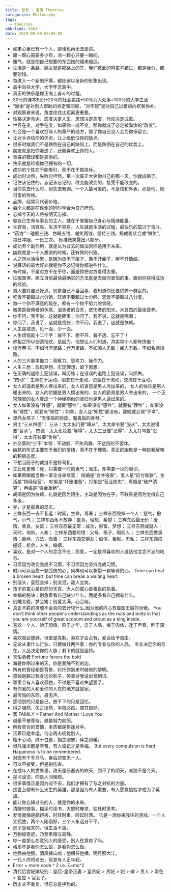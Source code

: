 ```yaml
---
title: 哲思 - 哲理 Theories
categories: Philosophy
tags:
  - Theories
abbrlink: 98b3
date: 2019-08-08 00:09:00
---
```


+ 如果心里已有一个人，那谁也再无法走进。
+ 暖一颗心需要多少年，凉一颗心只要一瞬间。
+ 赌气，就是把自己想要的东西推的越来越远。
+ 生活是一条路，朋友就是那路上的车，我们彼此的鸣笛与错过，都是缘分，都要珍惜。
+ 每进入一个新的环境，都应该以全新的形象出现。
+ 高中向往大学，大学怀念高中。
+ 真正的快乐是你正向上奋斗的过程。
+ 30％的课本知识+20％的社会实践+50％为人处事=100％的大学生活
+ “谢谢”是对别人帮助的肯定和回报，“对不起”是对自己过错的内疚和弥补。
+ 对观察者来说，角度往往比距离更重要。
+ 性格决定命运，态度决定人生，思想决定高度，行动决定成败。
+ 世界在变，对手在变，如果你一成不变，那你就成了必定被淘汰的“改变”。
+ 社会是一个喜欢打碎人的尊严的地方，除了你自己没人会为你保留它。
+ 让对手评估你的优点，让上级低估你的缺点。
+ 很多时候我们不是跌倒在自己的缺陷上，而是跌倒在自己的优势上。
+ 朋友就是把你看透了，还能喜欢上你的人。
+ 青春的错误都是美丽的。
+ 快乐就是珍视你已拥有的一切。
+ 成功的个性在于能吸引，而不在于能排斥。
+ 成功时淡然，失败时坦然。第一次真正大笑你自己的那一天，你就成熟了。
+ 记住该记住的，忘记该忘记的，改变能改变的，接受不能改变的。
+ 当你失去什么时，别失去教训。一个人最可爱的，不是钱和外表，而是他、她可爱的性格。
+ 品牌，经常只代表价格。
+ 每个人都是在跌倒的同时学会为自己疗伤。
+ 忘掉今天的人将被明天忘掉。
+ 做自己生命与事业的主人，就在于掌握自己身心与情绪能量。
+ 生容易，活容易，生活不容易。人生就是生活的过程，最快乐的莫过于奋斗。
+ “药方”：碰壁三钱、白眼五钱、嘲笑两钱、坚持三钱，捣成粉状合成“微笑”，每日冲服，一日三次。
  标准微笑露出八颗牙。
+ 成功有个副作用，就是以为过去的做法同样适用于未来。
+ 幽默就是一个人想哭的时候，还有笑的兴致。
+ 人之所以活得累，是因为放不下架子，撕不开面子，解不开情结。
+ 说真话的最大好处就是你不必记得你都说些什么。 
+ 有时候，不是对方不在乎你，而是你把对方看得太重。
+ 征服畏惧、建立自信最快最确实的方法就是去做你害怕的事，直到你获得成功的经验。
+ 男人要对自己好点，别拿自己不当回事，要知道你还要供养一群女的。
+ 吃饭不要超过六分饱，饮酒不要超过七分醉，恋爱不要超过八分度。
+ 每一个你不满意的现在，都有一个你不努力的曾经。
+ 微笑是疲倦者的休息，沮丧者的白天，悲伤者的阳光，大自然的最佳营养。
+ 你不问，我不说，这就是距离；你问了，我不说，这就是隔阂；
+ 你问了，我说了，这就是信任；你不问，我说了，这就是依赖。
+ 人生是减法，见一面，少一面。
+ 人生烦恼就十二个字：放不下、想不开、看不透、忘不了！
+ 佛祖之所以创造指纹，是因为，他想让人们知道，其实每个人都有伤痕！
+ 读万卷书，不如行万里路；行万里路，不如阅人无数；阅人无数，不如名师指路。
+ 人的三大基本能力：观察力、思考力、操作力。
+ 人生三想：放风梦想，实现理想，留下思想。
+ 在正确的道路上犯错误，叫历练；在错误的道路上犯错误，叫损失。
+ “四动”：生命在于运动，朋友在于走动，资金在于流动，交流在于互动。
+ 女人的温柔是男人疼出来的，女人的哀怨是男人冷出来的，
  女人的快乐是男人暖出来的，女人的娇媚是男人惯出来的，女人的勤劳是男人夸出来的，
  一个正常理智的女人变成一个神经病似的泼妇也是男人逼出来的。
+ 女人如果没有“性感”，就要“感性”；如果没有“感性”，就要有“理性”；
  如果没有“理性”，就要有“知性”；如果，女人连“知性”都没有，那她就会很“不幸”。
+ 漂亮女孩子：“天使般的脸庞、魔鬼般的身材。”
+ 男士“三从四德”：
  三从：太太出门要“跟从”，太太命令要“服从”，太太说错要“盲从”。
  四德：太太化妆要“等得”，太太生日要“记得”，太太打骂要“忍得”，太太花钱要“舍得”。
+ 外交家的“三不”本领：不动怒、不失风趣、不达目的不罢休。
+ 幽默的形式主要在于我们的情绪，而不在于理智。真正的幽默是一种自我解嘲的积极态度。
+ 不想当厨子的裁缝不是好司机。
+ 生比死更难：死，只需要一时的勇气；而生，却需要一世的胆识。
+ 如果把婚姻当做一家企业来经营：
  结婚是“合并报表”，爱人是“应付账款”，生活是“持续经营”，
  吵架是“坏账准备”，打架是“营业损失”，离婚是“破产清算”，再婚是“资金重组”。
+ 胡闹是因为依赖，礼貌是因为陌生，主动是因为在乎，不联系是因为觉得自己多余。
+ 梦，才是最真的现实。
+ 三样东西一去不复返：时间，生命，青春；
  三样东西毁掉一个人：怒气，傲气，小气；
  三样东西永不放弃：童真，理想，希望；
  三样东西最无价：爱情，善良，友谊；
  三样东西最无常：成功，财富，梦想；
  三样东西成就人：天时，地利，人和；
  三样东西要珍惜：父母，孩子，眼前人；
  三样东西做事情：目标，方法，改善；
  三样东西交朋友：诚信，奉献，无私；
  三样东西把握好：机会，人生，婚姻。
+ 喜欢，是对一个人的念念不忘；那爱，一定是将喜欢的人送达他念念不忘的地方。
+ 习惯因为改变变成不习惯，不习惯因为坚持变成习惯。
+ 时间可以治愈一颗受伤的心，同样也可以撕裂一颗等待的心。
  Time can heal a broken heart, but time can break a waiting heart.
+ 别低头，皇冠会掉；别流泪，敌人会笑。
+ 孩子的童心是自然的天真，大人的童心是善良的执着。
+ 幸福的秘诀：别急着看自己缺少什么，而是多看自己拥有什么。
+ 别睡太晚，梦会短；别爱太满，心会暗。
+ 真正不羁的灵魂不会真的去计较什么,因为他的内心有着国王般的骄傲。
  You don't think other people's understandings as the nuts and bolts in that you are yourself of great account and proud as a king inside.
+ 喜欢一个人，始于颜值，陷于才华，忠于人品，痴于肉体，迷于声音，醉于深情。
+ 喜欢就会放肆，但爱是克制。喜欢才会占有，爱会给予自由。
+ 无论从事什么行业，只要做好两件事：你的专业与你的人品。
  专业决定你的存在，人品决定你的人脉；剩下的就是坚持。
+ 天佑勇者 Fortune favors the bold. 
+ 海是你倒过来的天，你是我触不到的边。
+ 所有的曾经都是背景，衬托你到来时破晓的黎明。
+ 孤独是路过我身边的影子，笑着对我说似曾相识。
+ 哪里会有人喜欢孤独，不过是不喜欢失望罢了。
+ 有你爱的人和爱你的人在的地方就是家。
+ 最可怕的东西，最无声。
+ 感动到的只是自己，放不下的只是回忆。
+ 得之坦然，失之淡然，争取必然，顺其自然。
+ 家 FAMILY = Father And Mother I Love You
+ 越是不被善待，越是努力向阳。
+ 所有契合的爱情，本质都是棋逢对手。
+ 活着已是幸运，何必再去叨扰别人。
+ 始于心动，终于白首，拥之则安，伴之则暖。
+ 但凡强求都是辛苦，有人惦记才是幸福。
  But every compulsion is hard, Happiness is to be remembered.
+ 对面有千军万马，身后却空无一人。
+ 可以不接受，但是别伤害。
+ 在成年人的世界里，改天是已逝去的昨天、到不了的明天，唯独不是今天。
+ 星河滚烫，你是人间理想。
+ 很多事情正是因为过不去，我们才拥有了与之对抗的力量。
+ 这世上哪有什么天生的英雄，那是因为有人需要，有人愿意牺牲才成为了英雄。
+ 能让你忘掉过去的人，就是你的未来。
+ 清醒时做事，糊涂时读书，大怒时睡觉，独处时思考。
+ 爱情就像是跷跷板，时轻时重，时起时落。
  它是一场你来我往的游戏，一个人太孤独，两个人刚刚好，三个人永远分不平。
+ 房子是租来的，但生活不是。
+ 万物皆奇迹，乃至黑暗与寂静。
+ 你一直那么在意别人的感受，别人在意你了吗。
+ 格局不是看你怎么说，是看你怎么做。
+ 他强由他强，清风拂山岗；他横任他横，明月照大江。
+ 一代人终将老去，但总有人正年轻。
+ Error = more code ^ 2 i.e. E=mc^2
+ 清代后宫妃嫔级别：皇后-皇帝正妻 > 皇贵妃 > 贵妃 > 妃 > 嫔 > 贵人 > 常在 > 答应 > 官女子。
+ 历史从不重复，但它总是押韵的。
